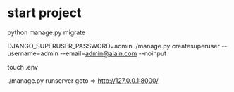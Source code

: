 # start project

python manage.py migrate

DJANGO_SUPERUSER_PASSWORD=admin ./manage.py createsuperuser --username=admin --email=admin@alain.com --noinput

touch .env <!-- create .env page by .env.example -->

./manage.py runserver
goto =>  http://127.0.0.1:8000/